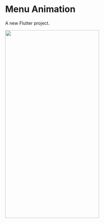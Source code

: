 # Menu Animation 
A new Flutter project.

<img src="https://github.com/raj2611/MenuAnimation/blob/master/exp.gif" align="left" height="600" width="300" >



